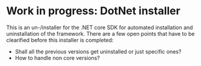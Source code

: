 # Work in progress: DotNet installer

This is an un-/installer for the .NET core SDK for automated installation and uninstallation of the framework. There are a few open points that have to be clearified before this installer is completed:

* Shall all the previous versions get uninstalled or just specific ones?
* How to handle non core versions?